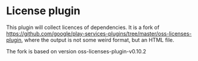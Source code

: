 # License plugin

This plugin will collect licences of dependencies.
It is a fork of https://github.com/google/play-services-plugins/tree/master/oss-licenses-plugin, where the output is not some weird format, but an HTML file.

The fork is based on version oss-licenses-plugin-v0.10.2